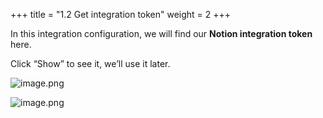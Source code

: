 +++
title = "1.2 Get integration token"
weight = 2
+++


In this integration configuration, we will find our **Notion integration token** here.


Click “Show” to see it, we’ll use it later.


![image.png](/images/002-ii-level-1-notion-to-md/001-1-setup-notion-integration/5-215743-image.png)


![image.png](/images/002-ii-level-1-notion-to-md/001-1-setup-notion-integration/5-208490-image.png)


